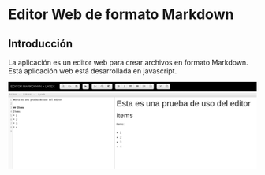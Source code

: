 # Editor Web de formato Markdown

## Introducción

La aplicación es un editor web para crear archivos en formato Markdown. Está aplicación web
está desarrollada en javascript.

![alt text](https://github.com/Mangoosta/markdown/blob/master/markdown.png)
